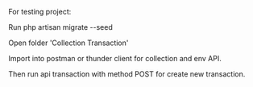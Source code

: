For testing project:

Run php artisan migrate --seed

Open folder 'Collection Transaction'

Import into postman or thunder client for collection and env API.

Then run api transaction with method POST for create new transaction.

